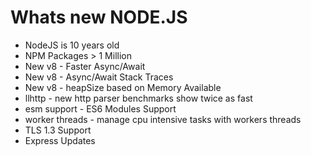# Whats new NODE.JS

* NodeJS is 10 years old
* NPM Packages > 1 Million
* New v8 - Faster Async/Await
* New v8 - Async/Await Stack Traces
* New v8 - heapSize based on Memory Available
* llhttp - new http parser benchmarks show twice as fast
* esm support - ES6 Modules Support
* worker threads - manage cpu intensive tasks with workers threads
* TLS 1.3 Support
* Express Updates



